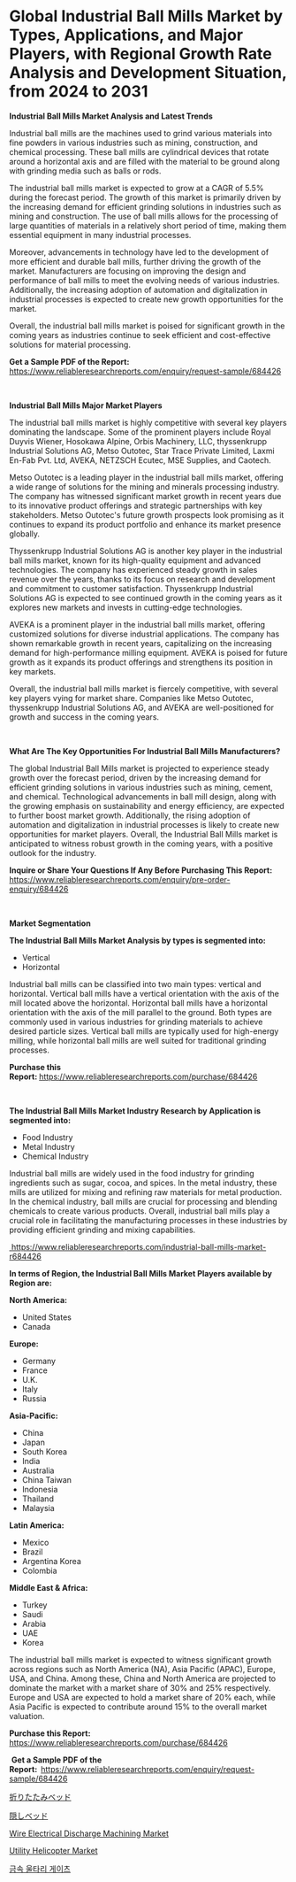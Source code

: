 <p><h1>Global Industrial Ball Mills Market by Types, Applications, and Major Players, with Regional Growth Rate Analysis and Development Situation, from 2024 to 2031</h1></p><p><strong>Industrial Ball Mills Market Analysis and Latest Trends</strong></p>
<p><p>Industrial ball mills are the machines used to grind various materials into fine powders in various industries such as mining, construction, and chemical processing. These ball mills are cylindrical devices that rotate around a horizontal axis and are filled with the material to be ground along with grinding media such as balls or rods.</p><p>The industrial ball mills market is expected to grow at a CAGR of 5.5% during the forecast period. The growth of this market is primarily driven by the increasing demand for efficient grinding solutions in industries such as mining and construction. The use of ball mills allows for the processing of large quantities of materials in a relatively short period of time, making them essential equipment in many industrial processes.</p><p>Moreover, advancements in technology have led to the development of more efficient and durable ball mills, further driving the growth of the market. Manufacturers are focusing on improving the design and performance of ball mills to meet the evolving needs of various industries. Additionally, the increasing adoption of automation and digitalization in industrial processes is expected to create new growth opportunities for the market.</p><p>Overall, the industrial ball mills market is poised for significant growth in the coming years as industries continue to seek efficient and cost-effective solutions for material processing.</p></p>
<p><strong>Get a Sample PDF of the Report:&nbsp;</strong> <a href="https://www.reliableresearchreports.com/enquiry/request-sample/684426">https://www.reliableresearchreports.com/enquiry/request-sample/684426</a></p>
<p>&nbsp;</p>
<p><strong>Industrial Ball Mills Major Market Players</strong></p>
<p><p>The industrial ball mills market is highly competitive with several key players dominating the landscape. Some of the prominent players include Royal Duyvis Wiener, Hosokawa Alpine, Orbis Machinery, LLC, thyssenkrupp Industrial Solutions AG, Metso Outotec, Star Trace Private Limited, Laxmi En-Fab Pvt. Ltd, AVEKA, NETZSCH Ecutec, MSE Supplies, and Caotech.</p><p>Metso Outotec is a leading player in the industrial ball mills market, offering a wide range of solutions for the mining and minerals processing industry. The company has witnessed significant market growth in recent years due to its innovative product offerings and strategic partnerships with key stakeholders. Metso Outotec's future growth prospects look promising as it continues to expand its product portfolio and enhance its market presence globally.</p><p>Thyssenkrupp Industrial Solutions AG is another key player in the industrial ball mills market, known for its high-quality equipment and advanced technologies. The company has experienced steady growth in sales revenue over the years, thanks to its focus on research and development and commitment to customer satisfaction. Thyssenkrupp Industrial Solutions AG is expected to see continued growth in the coming years as it explores new markets and invests in cutting-edge technologies.</p><p>AVEKA is a prominent player in the industrial ball mills market, offering customized solutions for diverse industrial applications. The company has shown remarkable growth in recent years, capitalizing on the increasing demand for high-performance milling equipment. AVEKA is poised for future growth as it expands its product offerings and strengthens its position in key markets.</p><p>Overall, the industrial ball mills market is fiercely competitive, with several key players vying for market share. Companies like Metso Outotec, thyssenkrupp Industrial Solutions AG, and AVEKA are well-positioned for growth and success in the coming years.</p></p>
<p>&nbsp;</p>
<p><strong>What Are The Key Opportunities For Industrial Ball Mills Manufacturers?</strong></p>
<p><p>The global Industrial Ball Mills market is projected to experience steady growth over the forecast period, driven by the increasing demand for efficient grinding solutions in various industries such as mining, cement, and chemical. Technological advancements in ball mill design, along with the growing emphasis on sustainability and energy efficiency, are expected to further boost market growth. Additionally, the rising adoption of automation and digitalization in industrial processes is likely to create new opportunities for market players. Overall, the Industrial Ball Mills market is anticipated to witness robust growth in the coming years, with a positive outlook for the industry.</p></p>
<p><strong>Inquire or Share Your Questions If Any Before Purchasing This Report:</strong> <a href="https://www.reliableresearchreports.com/enquiry/pre-order-enquiry/684426">https://www.reliableresearchreports.com/enquiry/pre-order-enquiry/684426</a></p>
<p>&nbsp;</p>
<p><strong>Market Segmentation</strong></p>
<p><strong>The Industrial Ball Mills Market Analysis by types is segmented into:</strong></p>
<p><ul><li>Vertical</li><li>Horizontal</li></ul></p>
<p><p>Industrial ball mills can be classified into two main types: vertical and horizontal. Vertical ball mills have a vertical orientation with the axis of the mill located above the horizontal. Horizontal ball mills have a horizontal orientation with the axis of the mill parallel to the ground. Both types are commonly used in various industries for grinding materials to achieve desired particle sizes. Vertical ball mills are typically used for high-energy milling, while horizontal ball mills are well suited for traditional grinding processes.</p></p>
<p><strong>Purchase this Report:&nbsp;</strong><a href="https://www.reliableresearchreports.com/purchase/684426">https://www.reliableresearchreports.com/purchase/684426</a></p>
<p>&nbsp;</p>
<p><strong>The Industrial Ball Mills Market Industry Research by Application is segmented into:</strong></p>
<p><ul><li>Food Industry</li><li>Metal Industry</li><li>Chemical Industry</li></ul></p>
<p><p>Industrial ball mills are widely used in the food industry for grinding ingredients such as sugar, cocoa, and spices. In the metal industry, these mills are utilized for mixing and refining raw materials for metal production. In the chemical industry, ball mills are crucial for processing and blending chemicals to create various products. Overall, industrial ball mills play a crucial role in facilitating the manufacturing processes in these industries by providing efficient grinding and mixing capabilities.</p></p>
<p><a href="https://www.reliableresearchreports.com/industrial-ball-mills-market-r684426">&nbsp;https://www.reliableresearchreports.com/industrial-ball-mills-market-r684426</a></p>
<p><strong>In terms of Region, the Industrial Ball Mills Market Players available by Region are:</strong></p>
<p>
    <p> <strong> North America: </strong>
        <ul>
            <li>United States</li>
            <li>Canada</li>
        </ul>
        </p> 
    <p> <strong> Europe: </strong>
        <ul>
            <li>Germany</li>
            <li>France</li>
            <li>U.K.</li>
            <li>Italy</li>
            <li>Russia</li>
        </ul>
        </p> 
    <p> <strong> Asia-Pacific: </strong>
        <ul>
            <li>China</li>
            <li>Japan</li>
            <li>South Korea</li>
            <li>India</li>
            <li>Australia</li>
            <li>China Taiwan</li>
            <li>Indonesia</li>
            <li>Thailand</li>
            <li>Malaysia</li>
        </ul>
        </p> 
    <p> <strong> Latin America: </strong>
        <ul>
            <li>Mexico</li>
            <li>Brazil</li>
            <li>Argentina Korea</li>
            <li>Colombia</li>
        </ul>
        </p> 
    <p> <strong> Middle East & Africa: </strong>
        <ul>
            <li>Turkey</li>
            <li>Saudi</li>
            <li>Arabia</li>
            <li>UAE</li>
            <li>Korea</li>
        </ul>
    </p>
    </p>
<p><p>The industrial ball mills market is expected to witness significant growth across regions such as North America (NA), Asia Pacific (APAC), Europe, USA, and China. Among these, China and North America are projected to dominate the market with a market share of 30% and 25% respectively. Europe and USA are expected to hold a market share of 20% each, while Asia Pacific is expected to contribute around 15% to the overall market valuation.</p></p>
<p><strong>Purchase this Report: </strong><a href="https://www.reliableresearchreports.com/purchase/684426">https://www.reliableresearchreports.com/purchase/684426</a></p>
<p>&nbsp;<strong>Get a Sample PDF of the Report:&nbsp;&nbsp;</strong><a href="https://www.reliableresearchreports.com/enquiry/request-sample/684426">https://www.reliableresearchreports.com/enquiry/request-sample/684426</a></p>
<p><strong></strong></p>
<p><p><a href="https://github.com/LeanneBruen2023/Market-Research-Report-List-1/blob/main/497100735140.md">折りたたみベッド</a></p><p><a href="https://github.com/cnnriuez22368/Market-Research-Report-List-1/blob/main/280964535139.md">隠しベッド</a></p><p><a href="https://github.com/prosalinda88/Market-Research-Report-List-4/blob/main/wire-electrical-discharge-machining-market.md">Wire Electrical Discharge Machining Market</a></p><p><a href="https://github.com/NorbertYates/Market-Research-Report-List-4/blob/main/utility-helicopter-market.md">Utility Helicopter Market</a></p><p><a href="https://github.com/vs10l4sfg5c/Market-Research-Report-List-1/blob/main/497000232295.md">금속 울타리 게이츠</a></p></p>